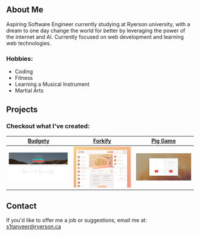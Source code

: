 ## About Me

Aspiring Software Engineer currently studying at Ryerson university, with a dream to one day change the world for better by leveraging the power of the internet and AI. Currently focused on web development and learning web technologies.

### Hobbies:
* Coding 
* Fitness
* Learning a Musical Instrument
* Martial Arts

## Projects

### Checkout what I've created:

[Budgety](/Budgety/index.html) | [Forkify](/forkify/index.html)| [Pig Game](/pigGame/index.html)
------------------------------ | ------------------------------|--------------------------------
![Budgety](/Budgety/Budgety.png)|![Forkify](/forkify/img/forkify.png)|![Pig Game](/pigGame/pigGame.png)

## Contact

If you'd like to offer me a job or suggestions, email me at: s1tanveer@ryerson.ca
